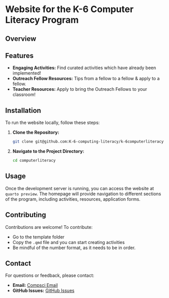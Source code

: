 # Website for the K-6 Computer Literacy Program

## Overview

## Features
- **Engaging Activities:** Find curated activities which have already been implemented!
- **Outreach Fellow Resources:** Tips from a fellow to a fellow & apply to a fellow.
- **Teacher Resources:** Apply to bring the Outreach Fellows to your classroom!

## Installation
To run the website locally, follow these steps:

1. **Clone the Repository:**
    ```bash
    git clone git@github.com:K-6-computing-literacy/k-6computerliteracywebsite.git
    ```

2. **Navigate to the Project Directory:**
    ```bash
    cd computerliteracy
    ```

## Usage
Once the development server is running, you can access the website at `quarto preview`. The homepage will provide navigation to different sections of the program, including activities, resources, application forms.

## Contributing
Contributions are welcome! To contribute:

- Go to the template folder
- Copy the `.qmd` file and you can start creating activities
- Be mindful of the number format, as it needs to be in order.

## Contact
For questions or feedback, please contact:
- **Email:** [Compsci Email](compsci@allegheny.edu)
- **GitHub Issues:** [GitHub Issues](https://github.com/K-6-computing-literacy/k-6computerliteracywebsite/issues)
